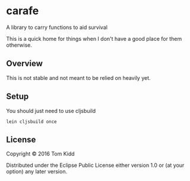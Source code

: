 # carafe

A library to carry functions to aid survival

This is a quick home for things when I don't have a good place for them
otherwise.

## Overview

This is not stable and not meant to be relied on heavily yet.

## Setup

You should just need to use cljsbuild

```
lein cljsbuild once
```

## License

Copyright © 2016 Tom Kidd

Distributed under the Eclipse Public License either version 1.0 or (at your option) any later version.
